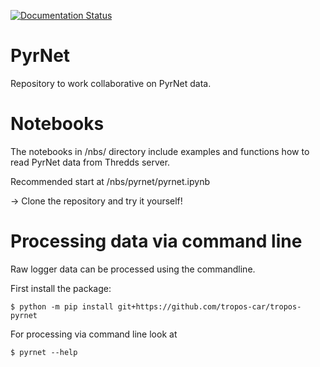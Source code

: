 [![Documentation Status](https://readthedocs.org/projects/pyrnet/badge/?version=latest)](https://pyrnet.readthedocs.io/en/latest/?badge=latest)


# PyrNet
Repository to work collaborative on PyrNet data.

# Notebooks
The notebooks in /nbs/ directory include examples and functions how to read PyrNet data from Thredds server.

Recommended start at /nbs/pyrnet/pyrnet.ipynb 

-> Clone the repository and try it yourself!

# Processing  data via command line
Raw logger data can be processed using the commandline.

First install the package:
```
$ python -m pip install git+https://github.com/tropos-car/tropos-pyrnet
```

For processing via command line look at
```
$ pyrnet --help
```
